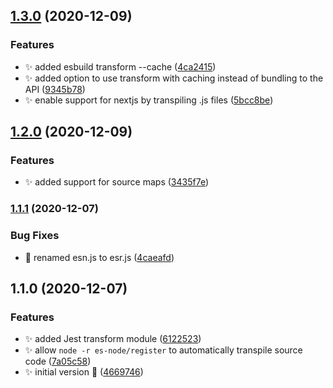 ## [1.3.0](https://github.com/folke/esbuild-runner/compare/1.2.0...1.3.0) (2020-12-09)


### Features

* ✨ added esbuild transform --cache ([4ca2415](https://github.com/folke/esbuild-runner/commit/4ca241533d52b7a94388293ad26087f6bbfa0c32))
* ✨ added option to use transform with caching instead of bundling to the API ([9345b78](https://github.com/folke/esbuild-runner/commit/9345b7838a9733c6b567aefe34aabf6500597674))
* ✨ enable support for nextjs by transpiling .js files ([5bcc8be](https://github.com/folke/esbuild-runner/commit/5bcc8bef1213f078550701d2c874bc4f37ba7b94))

## [1.2.0](https://github.com/folke/esbuild-runner/compare/1.1.1...1.2.0) (2020-12-09)


### Features

* ✨ added support for source maps ([3435f7e](https://github.com/folke/esbuild-runner/commit/3435f7ea02102da8612ba95d9590f0772d58db4d))

### [1.1.1](https://github.com/folke/esbuild-runner/compare/1.1.0...1.1.1) (2020-12-07)


### Bug Fixes

* 🐛 renamed esn.js to esr.js ([4caeafd](https://github.com/folke/esbuild-runner/commit/4caeafd768f0d88dfb1dda5d5ab5d9076ce7acde))

## 1.1.0 (2020-12-07)


### Features

* ✨ added Jest transform module ([6122523](https://github.com/folke/esbuild-runner/commit/61225232f2c7371afb1dd5aefd38229f14ec2e3a))
* ✨ allow `node -r es-node/register` to automatically transpile source code ([7a05c58](https://github.com/folke/esbuild-runner/commit/7a05c58c033537a8da5c1b00464ea3f6adb50870))
* ✨ initial version 🎉 ([4669746](https://github.com/folke/esbuild-runner/commit/466974606b4b727f54f1fb12adb01573c6e13b16))


